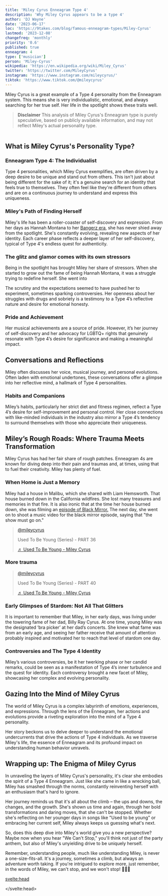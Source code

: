 ```yaml
---
title: 'Miley Cyrus Enneagram Type 4'
description: 'Why Miley Cyrus appears to be a type 4'
author: 'DJ Wayne'
date: '2023-06-17'
loc: 'https://9takes.com/blog/famous-enneagram-types/Miley-Cyrus'
lastmod: '2023-12-08'
changefreq: 'monthly'
priority: '0.6'
published: true
enneagram: 4
type: ['musician']
person: 'Miley-Cyrus'
wikipedia: 'https://en.wikipedia.org/wiki/Miley_Cyrus'
twitter: 'https://twitter.com/MileyCyrus'
instagram: 'https://www.instagram.com/mileycyrus/'
tiktok: 'https://www.tiktok.com/@mileycyrus'
---
```


<script>
	import  PopCard  from "../../../lib/components/atoms/PopCard.svelte";
</script>

<p class="firstLetter">Miley Cyrus is a great example of a Type 4 personality from the Enneagram system. This means she is very individualistic, emotional, and always searching for her true self. Her life in the spotlight shows these traits well.</p>

> **Disclaimer** This analysis of Miley Cyrus's Enneagram type is purely speculative, based on publicly available information, and may not reflect Miley's actual personality type.

<div
    style="display: flex;
    justify-content: center;
    margin: 1rem 0;
    "
>
    <PopCard
        image={`/types/4s/${'Miley-Cyrus'}.webp`}
        showIcon={false}
        enneagramType="4"
        displayText="Miley Cyrus"
        subtext=""
    />
</div>

## What is Miley Cyrus's Personality Type?

### Enneagram Type 4: The Individualist

Type 4 personalities, which Miley Cyrus exemplifies, are often driven by a deep desire to be unique and stand out from others. This isn't just about being different for the sake of it; it's a genuine search for an identity that feels true to themselves. They often feel like they're different from others and are on a continuous journey to understand and express this uniqueness.

### Miley's Path of Finding Herself

Miley's life has been a roller-coaster of self-discovery and expression. From her days as Hannah Montana to her <a class="external-link" target="_blank" rel="noopener noreferrer" href="https://www.billboard.com/music/music-news/miley-cyrus-bangerz-era-harshly-judged-1235331972/">Bangerz era</a>, she has never shied away from the spotlight. She's constantly evolving, revealing new aspects of her identity. Each career phase reflects a deeper layer of her self-discovery, typical of Type 4's endless quest for authenticity.

### The glitz and glamor comes with its own stressors

Being in the spotlight has brought Miley her share of stressors. When she started to grow out the fame of being Hannah Montana, it was a struggle trying to redefine herself. She went into

The scrutiny and the expectations seemed to have pushed her to experiment, sometimes sparking controversies. Her openness about her struggles with drugs and sobriety is a testimony to a Type 4’s reflective nature and desire for emotional honesty.

### Pride and Achievement

Her musical achievements are a source of pride. However, it’s her journey of self-discovery and her advocacy for LGBTQ+ rights that genuinely resonate with Type 4’s desire for significance and making a meaningful impact.

## Conversations and Reflections

Miley often discusses her voice, musical journey, and personal evolutions. Often laden with emotional undertones, these conversations offer a glimpse into her reflective mind, a hallmark of Type 4 personalities.

### Habits and Companions

Miley’s habits, particularly her strict diet and fitness regimen, reflect a Type 4’s desire for self-improvement and personal control. Her close connections with like-minded individuals in the industry also mirror a Type 4’s tendency to surround themselves with those who appreciate their uniqueness.

## Miley’s Rough Roads: Where Trauma Meets Transformation

Miley Cyrus has had her fair share of rough patches. Enneagram 4s are known for diving deep into their pain and traumas and, at times, using that to fuel their creativity. Miley has plenty of fuel.

### When Home is Just a Memory

Miley had a house in Malibu, which she shared with Liam Hemsworth. That house burned down in the California wildfires. She lost many treasures and memories in that fire. It is also ironic that at the time her house burned down, she was filming an <a class="external-link" target="_blank" rel="noopener noreferrer" href="https://www.hollywoodreporter.com/tv/tv-news/miley-cyrus-filming-black-mirror-malibu-house-burned-down-anxiety-attacks-1235584022/">episode of Black Mirror.</a> The next day, she went on to shoot a music video for the black mirror episode, saying that "the show must go on."

<blockquote class="tiktok-embed" cite="https://www.tiktok.com/@mileycyrus/video/7275325888546245918" data-video-id="7275325888546245918" style="max-width: 605px;min-width: 325px;" > <section> <a target="_blank" title="@mileycyrus" href="https://www.tiktok.com/@mileycyrus?refer=embed">@mileycyrus</a> <p>Used To Be Young (Series) - PART 36</p> <a target="_blank" title="♬ Used To Be Young - Miley Cyrus" href="https://www.tiktok.com/music/Used-To-Be-Young-7270927725950076930?refer=embed">♬ Used To Be Young - Miley Cyrus</a> </section> </blockquote>

<!-- <div class="iframe-container">
<iframe width="560" height="315" src="https://www.youtube.com/embed/BTsW30Ur0sg?si=AO0LuvQ42wK7SbEh" title="YouTube video player" frameborder="0" allow="accelerometer; autoplay; clipboard-write; encrypted-media; gyroscope; picture-in-picture; web-share" allowfullscreen></iframe>
</div> -->

### More trauma

<blockquote class="tiktok-embed" cite="https://www.tiktok.com/@mileycyrus/video/7276052920582393118" data-video-id="7276052920582393118" style="max-width: 605px;min-width: 325px;" > <section> <a target="_blank" title="@mileycyrus" href="https://www.tiktok.com/@mileycyrus?refer=embed">@mileycyrus</a> <p>Used To Be Young (Series) - PART 40</p> <a target="_blank" title="♬ Used To Be Young - Miley Cyrus" href="https://www.tiktok.com/music/Used-To-Be-Young-7270927725950076930?refer=embed">♬ Used To Be Young - Miley Cyrus</a> </section> </blockquote>

### Early Glimpses of Stardom: Not All That Glitters

It is important to remember that Miley, in her early days, was living under the towering fame of her dad, Billy Ray Cyrus. At one time, young Miley was the designated ‘bra picker’ at her dad’s concerts. She knew what fame was from an early age, and seeing her father receive that amount of attention probably inspired and motivated her to reach that level of stardom one day.

### Controversies and The Type 4 Identity

Miley’s various controversies, be it her twerking phase or her candid remarks, could be seen as a manifestation of Type 4’s inner turbulence and the quest for identity. Each controversy brought a new facet of Miley, showcasing her complex and evolving personality.

## Gazing Into the Mind of Miley Cyrus

The world of Miley Cyrus is a complex labyrinth of emotions, experiences, and expressions. Through the lens of the Enneagram, her actions and evolutions provide a riveting exploration into the mind of a Type 4 personality.

Her story beckons us to delve deeper to understand the emotional undercurrents that drive the actions of Type 4 individuals. As we traverse Miley's life, the essence of Enneagram and its profound impact on understanding human behavior unravels.

## Wrapping up: The Enigma of Miley Cyrus

In unraveling the layers of Miley Cyrus's personality, it's clear she embodies the spirit of a Type 4 Enneagram. Just like she came in like a wrecking ball, Miley has smashed through the norms, constantly reinventing herself with an enthusiasm that's hard to ignore.

Her journey reminds us that it's all about the climb – the ups and downs, the changes, and the growth. She's shown us time and again, through her bold transformations and daring moves, that she can't be stopped. Whether she's reflecting on her younger days in songs like "Used to be young" or embracing her current self, Miley always keeps us guessing what's next.

So, does this deep dive into Miley's world give you a new perspective? Maybe now when you hear "We Can't Stop," you'll think not just of the party anthem, but also of Miley's unyielding drive to be uniquely herself.

Remember, understanding people, much like understanding Miley, is never a one-size-fits-all. It's a journey, sometimes a climb, but always an adventure worth taking. If you're intrigued to explore more, just remember, in the words of Miley, we can't stop, and we won't stop! 🚀🎤🌟

<svelte:head>

 <script async src="https://www.tiktok.com/embed.js"></script>

 <script type="application/ld+json">
{
  "@context": "http://schema.org",
  "@graph": [
    {
      "@type": "Article",
      "articleBody": "This article delves into the personality of Miley Cyrus, showcasing her as a quintessential example of the Enneagram Type 4 - 'The Individualist.' Her journey from being Hannah Montana to a pop music sensation encapsulates the Type 4's deep desire for individuality, emotional depth, and a continuous search for self-identity. It explores various phases of Miley's career and life, highlighting how they align with the characteristics of a Type 4 personality.",
      "creator" : ["DJ Wayne"],
      "author": {
        "@type": "Person",
        "name": "DJ Wayne",
        "sameAs": ["https://www.instagram.com/djwayne3/", "https://www.youtube.com/@djwayne3", "https://www.linkedin.com/in/davidtwayne/", "https://twitter.com/djwayne3"
        ]
      },
      "dateModified": {
        "@type": "Date",
        "@value": "2023-12-08"
      },
      "datePublished": {
        "@type": "Date",
        "@value": "2023-12-01"
      },
      "description": "An exploration of Miley Cyrus's personality through the lens of the Enneagram Type 4, discussing her unique traits, emotional depth, and journey of self-discovery.",
      "headline": "Miley Cyrus: A Deep Dive into Her Enneagram Type 4 Personality",
      "image": {
        "@type": "ImageObject",
        "height": 900,
        "url": "https://9takes.com/types/4s/Miley-Cyrus.webp",
        "width": 900
      },
      "mainEntityOfPage": {
        "@id": "https://9takes.com/blog/famous-enneagram-types/Miley-Cyrus",
        "@type": "WebPage"
      },
      "mentions": {
        "@type": "Person",
        "name": "Miley Cyrus",
        "sameAs": ["https://en.wikipedia.org/wiki/Miley_Cyrus", "https://twitter.com/MileyCyrus", "https://www.instagram.com/mileycyrus/"]
      },
      "publisher": {
        "@type": "Organization",
        "sameAs": ["https://www.instagram.com/9takesdotcom/", "https://twitter.com/9takesdotcom"],
        "logo": {
          "@type": "ImageObject",
          "url": "https://9takes.com/brand/darkRubix.png"
        },
        "name": "9takes"
      }
    }
  ]
}

</script>

</svelte:head>
